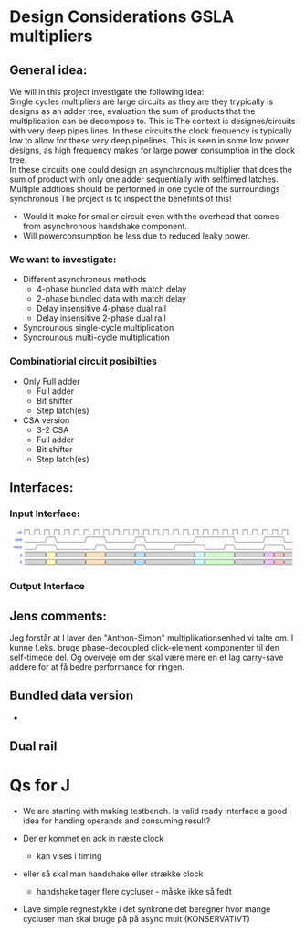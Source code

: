 # Design Considerations GSLA multipliers

## General idea:
We will in this project investigate the following idea:  
Single cycles multipliers are large circuits as they are they trypically is designs as an adder tree, evaluation the sum of products that the multiplication can be decompose to. This is 
The context is designes/circuits with very deep pipes lines. In these circuits the clock frequency is typically low to allow for these very deep pipelines. This is seen in some low power designs, as high frequency makes for large power consumption in the clock tree.  
In these circuits one could design an asynchronous multiplier that does the sum of product with only one adder sequentially with selftimed latches. Multiple addtions should be performed in one cycle of the surroundings synchronous  The project is to inspect the benefints of this!
- Would it make for smaller circuit even with the overhead that comes from asynchronous handshake component.
- Will powerconsumption be less due to reduced leaky power.

### We want to investigate:

- Different asynchronous methods
    - 4-phase bundled data with match delay
    - 2-phase bundled data with match delay
    - Delay insensitive 4-phase dual rail 
    - Delay insensitive 2-phase dual rail
- Syncrounous single-cycle multiplication
- Syncrounous multi-cycle multiplication

### Combinatiorial circuit posibilties
- Only Full adder
    - Full adder
    - Bit shifter
    - Step latch(es)
- CSA version
    - 3-2 CSA
    - Full adder
    - Bit shifter
    - Step latch(es)



## Interfaces:
### Input Interface:
![input interface](input_interface.svg)

### Output Interface


## Jens comments:
Jeg forstår at I laver den "Anthon-Simon" multiplikationsenhed vi talte om. I kunne f.eks. bruge phase-decoupled click-element komponenter til den self-timede del. Og overveje om der skal være mere en et lag carry-save addere for at få bedre performance for ringen.

## Bundled data version
- 

## Dual rail


# Qs for J
- We are starting with making testbench. Is valid ready interface a good idea for handing operands and consuming result?

- Der er kommet en ack in næste clock 
    - kan vises i timing

- eller så skal man handshake eller strække clock
    - handshake tager flere cycluser - måske ikke så fedt 

- Lave simple regnestykke i det synkrone det beregner hvor mange cycluser man skal bruge på på async mult (KONSERVATIVT) 